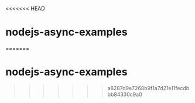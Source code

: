 <<<<<<< HEAD
# nodejs-async-examples
=======
# nodejs-async-examples
>>>>>>> a8287d9e7268b9f1a7d21e11fecdbbb84330c9a0
